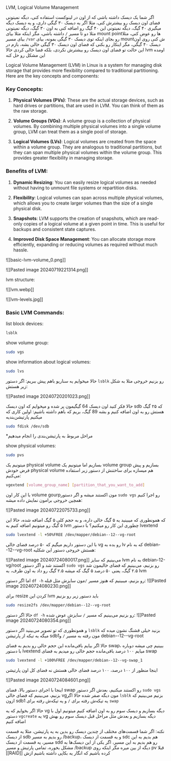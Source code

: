 LVM, Logical Volume Management

اگر شما یک دیسک داشته باشی که از اون در لینوکست استفاده کنی، دیگه نمیتونی فضای اون دیسک رو بیشترش کنی، مثلا اگر یه دیسک ۳۰ گیگی داری، و یه دیسک دیگه میگیری ۴۰ گیگ، دیگه نمیتونی این ۴۰ گیگ رو اضافه کنی به اون ۳۰ گیگ، دیگه نمیتونی مثلا دو تا مسیر `/` داشته باشی، مگر اینکه مثلا بیای mount pointها رو عوض کنی، مثلا بیای مسیر `/var` رو بجای اینکه توی دیسک ۳۰ گیگی بمونه، بیای mountش کنی روی اون دیسک ۴۰ گیگی، مگر اینکار رو بکنی که فضای اون دیسک ۳۰ گیگی خالی بشه، بازم در این حالت تو فضای اون دیسک رو بیشترش نکردی، بلکه فضا خالی کردی
حالا lvm اومده این مشکل رو حل کنه

Logical Volume Management (LVM) in Linux is a system for managing disk storage that provides more flexibility compared to traditional partitioning. Here are the key concepts and components:

### Key Concepts:

1. **Physical Volumes (PVs)**: These are the actual storage devices, such as hard drives or partitions, that are used in LVM. You can think of them as the raw storage.
    
2. **Volume Groups (VGs)**: A volume group is a collection of physical volumes. By combining multiple physical volumes into a single volume group, LVM can treat them as a single pool of storage.
    
3. **Logical Volumes (LVs)**: Logical volumes are created from the space within a volume group. They are analogous to traditional partitions, but they can span multiple physical volumes within the volume group. This provides greater flexibility in managing storage.
    

### Benefits of LVM:

1. **Dynamic Resizing**: You can easily resize logical volumes as needed without having to unmount file systems or repartition disks.
    
2. **Flexibility**: Logical volumes can span across multiple physical volumes, which allows you to create larger volumes than the size of a single physical disk.
    
3. **Snapshots**: LVM supports the creation of snapshots, which are read-only copies of a logical volume at a given point in time. This is useful for backups and consistent state captures.
    
4. **Improved Disk Space Management**: You can allocate storage more efficiently, expanding or reducing volumes as required without much hassle.

![[basic-lvm-volume_0.png]]


![[Pasted image 20240719221314.png]]


lvm structure:

![[lvm.webp]]

![[lvm-levels.jpg]]


### Basic LVM Commands:

list block devices:
```sh
lsblk
```

show volume group:
``` sh
sudo vgs
```

show information about logical volumes:
```sh
sudo lvs
```


حالا میخوایم یه سناریو باهم پیش ببریم:
اگر دستور `lsblk` رو بزنیم خروجی مثلا به شکل زیر هستش:

![[Pasted image 20240720201023.png]]

حالا فکر کنید اون دیسک 64 گیگیمون پر شده و میخوایم که اون دیسک sdb که ۲۵ گیگ هستش رو به اون اضافه کنیم و بشه 89 گیگ، بریم که باهم داشته باشیم:
اولین کاری که میکنیم پارتیشن‌بندیه
```sh
sudo fdisk /dev/sdb
```
*مراحل مربوط به پارتیشن‌بندی را انجام میدهیم


show physical volumes:
```sh
sudo pvs
```

میتونیم یک physical volume بسازیم
اما میتونیم یک volume group بسازیم و پیش فرض خودش physical volume هم میسازه
برای ساختنش از دستور زیر استفاده می‌کنیم:
```sh
vgextend [volume_group_name] [partition_that_you_want_to_add]
```

با این کار اون volume gourpمون اکستند میشه و اگر دستور `sudo vgs` رو اجرا کنیم همچین خروجی برامون نمایش داده میشه:

![[Pasted image 20240722075733.png]]

که همونطوری که میبینید یه ۵ گیگ خالی داره، و به حجم کلی ۵ گیگ اضافه شده، حالا این ۵ گیگ رو میتونیم اضافه کنیم به lvm
چطوری این کار رو میکنیم؟ با دستور lvextend

```sh
sudo lvextend -l +50%FREE /dev/mapper/debian--12--vg-root
```

با این دستور داریم میگیم که ۵۰ درصد فضای خالی vg رو بده به lv که به نام debian--12--vg-root هستش
خروجی دستور این شکلیه:

![[Pasted image 20240724080017.png]]
می‌بینیم که سایز lvm به نام debian-12-vg/root اکستند شد و اگر دستور `sudo vgs` رو بزنیم، می‌بینیم که فضای خالیمون شد ۲.۵ گیگ، یعنی ۵۰ درصد ۵ گیگ که میشه ۲.۵ گیگ رو داد به اون طرف، به lvm

اما اگر دستور `df -h` رو بزنیم، میبینیم که هنوز مسیر `/`مون سایزش مثل قبله:
![[Pasted image 20240724080230.png]]

برای resize کردن این lvm باید دستور زیر رو بزنیم
```sh
sudo resize2fs /dev/mapper/debian--12--vg-root
```

حالا اگر دستور `df -h` رو بزنیم می‌بینیم که مسیر `/` سایزش عوض شده:
![[Pasted image 20240724080354.png]]

و همونطوری که تو تصویر می‌بینید اگر دستور `lsblk` بزنید خیلی قشنگ نشون میده که میگه یه تیکه از پارتیشن sdb1مون رفته به مسیر `/` و debian--12--vg-root

حالا اگر بیایم باقی‌مانده این حجم خالی رو بدیم به فضای swap، ببینیم چی میشه
دوباره با دستور lvextend میایم ۱۰۰ درصد باقی‌مانده حجم خالی رو میدیم به فضای swap
```sh
sudo lvextend -l +100%FREE /dev/mapper/debian--12--vg-swap_1
```
اینجا منظور از ۱۰۰ درصد، ۱۰۰ درصد فضای خالی هستش نه فضای کل اون پارتیشن

![[Pasted image 20240724084601.png]]

اینجا با اجرای دستور بالا، فضای swap رو اکستند میکنیم، بعدش اگر دستور `sudo vgs` بزنیم، می‌بینیم که فضای خالی vgمون دیگه صفر شده
حالا اگر `lsblk` بزنیم می‌بینیم که ازون sdb1 یه تیکه‌ش رفته برای `/` و یه تیکه‌ش رفته برای `swap`


حالا اگر بخوایم که یه vg دیگه بسازیم و دیسک سوم رو به اون اضافه کنیم میتونیم اول با دستور `vgcreate` یه vg دیگه بسازیم و بعدش مثل مراحل قبل دیسک سوم رو بهش اضافه کنیم


نکته: اگر شما قسمت‌های مختلف از چندین دیسک رو بدین به یه پارتیشن، مثلا یه قسمت از دیسک sdb رو بدیم به مسیر /backup، و یه قسمت از دیسک sdc هم بدیم به این مسیر، یه قسمت از دیسک sdd رو هم بدیم به این مسیر، اگر یکی از این دیسک‌ها به مشکل بخوره، تمامی پارتیش و مسیر /backup دیگه از بین میره مگر اینکه روی pv قبلا [[RAID]] کرده باشیم که انگار یه بکاپی داشته باشیم ازش